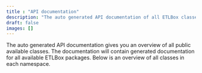 ```yaml
---
title : "API documentation"
description: "The auto generated API documentation of all ETLBox classes"
draft: false
images: []
---
```


The auto generated API documentation gives you an overview of all public available classes. The documentation will contain generated documentation for all available ETLBox packages. Below is an overview of all classes in each namespace.